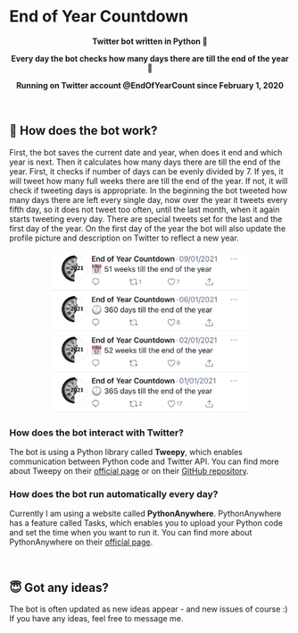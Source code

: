 # End of Year Countdown
<p align="center"><b>Twitter bot written in Python 🐍</b></p>
<p align="center"><b>Every day the bot checks how many days there are till the end of the year 📆</b></p>
<p align="center"><b>Running on Twitter account @EndOfYearCount since February 1, 2020</b></p>

<br>

## 🤖 How does the bot work?
First, the bot saves the current date and year, when does it end and which year is next. Then it calculates how many days there are till the end of the year. First, it checks if number of days can be evenly divided by 7. If yes, it will tweet how many full weeks there are till the end of the year. If not, it will check if tweeting days is appropriate. In the beginning the bot tweeted how many days there are left every single day, now over the year it tweets every fifth day, so it does not tweet too often, until the last month, when it again starts tweeting every day. There are special tweets set for the last and the first day of the year. On the first day of the year the bot will also update the profile picture and description on Twitter to reflect a new year.

<p align="center"><img src="images/image1.jpg" width=350</p>

### How does the bot interact with Twitter?
The bot is using a Python library called __Tweepy__, which enables communication between Python code and Twitter API. You can find more about Tweepy on their [official page](https://www.tweepy.org/) or on their [GitHub repository](https://github.com/tweepy/tweepy).


### How does the bot run automatically every day?
Currently I am using a website called __PythonAnywhere__. PythonAnywhere has a feature called Tasks, which enables you to upload your Python code and set the time when you want to run it. You can find more about PythonAnywhere on their [official page](https://www.pythonanywhere.com/).

<br>

## 😇 Got any ideas?
The bot is often updated as new ideas appear - and new issues of course :) If you have any ideas, feel free to message me.
